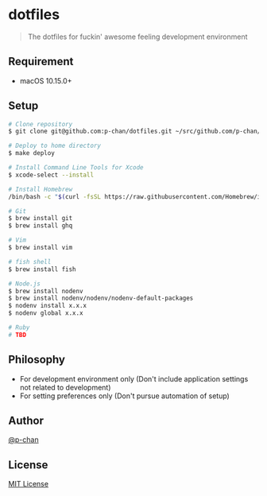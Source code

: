 # dotfiles

> The dotfiles for fuckin' awesome feeling development environment

## Requirement

- macOS 10.15.0+

## Setup

```bash
# Clone repository
$ git clone git@github.com:p-chan/dotfiles.git ~/src/github.com/p-chan/dotfiles

# Deploy to home directory
$ make deploy

# Install Command Line Tools for Xcode
$ xcode-select --install

# Install Homebrew
/bin/bash -c "$(curl -fsSL https://raw.githubusercontent.com/Homebrew/install/master/install.sh)"

# Git
$ brew install git
$ brew install ghq

# Vim
$ brew install vim

# fish shell
$ brew install fish

# Node.js
$ brew install nodenv
$ brew install nodenv/nodenv/nodenv-default-packages
$ nodenv install x.x.x
$ nodenv global x.x.x

# Ruby
# TBD
```

## Philosophy

- For development environment only (Don't include application settings not related to development)
- For setting preferences only (Don't pursue automation of setup)

## Author

[@p-chan](https://github.com/p-chan)

## License

[MIT License](LICENSE)
